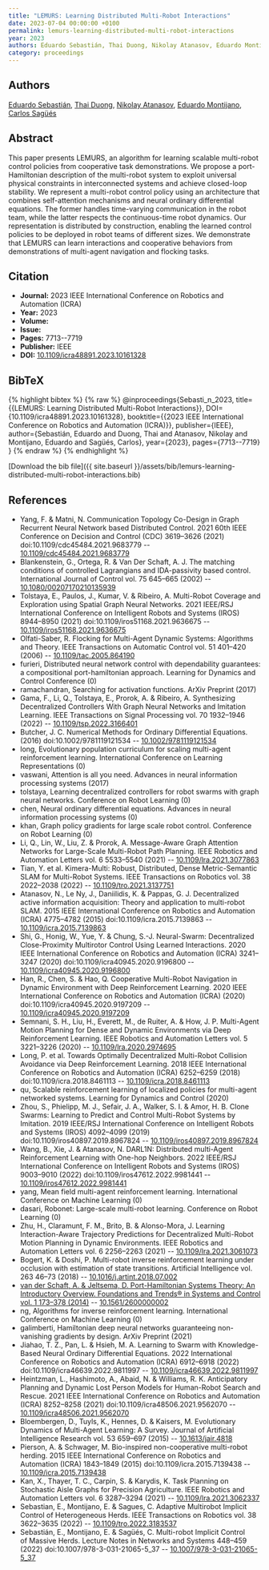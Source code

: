 ```yaml
---
title: "LEMURS: Learning Distributed Multi-Robot Interactions"
date: 2023-07-04 00:00:00 +0100
permalink: lemurs-learning-distributed-multi-robot-interactions
year: 2023
authors: Eduardo Sebastián, Thai Duong, Nikolay Atanasov, Eduardo Montijano, Carlos Sagüés
category: proceedings
---
```

 
## Authors
[Eduardo Sebastián](authors/eduardo-sebastian), [Thai Duong](authors/thai-duong), [Nikolay Atanasov](authors/nikolay-atanasov), [Eduardo Montijano](authors/eduardo-montijano), [Carlos Sagüés](authors/carlos-sagues)
 
## Abstract
This paper presents LEMURS, an algorithm for learning scalable multi-robot control policies from cooperative task demonstrations. We propose a port-Hamiltonian description of the multi-robot system to exploit universal physical constraints in interconnected systems and achieve closed-loop stability. We represent a multi-robot control policy using an architecture that combines self-attention mechanisms and neural ordinary differential equations. The former handles time-varying communication in the robot team, while the latter respects the continuous-time robot dynamics. Our representation is distributed by construction, enabling the learned control policies to be deployed in robot teams of different sizes. We demonstrate that LEMURS can learn interactions and cooperative behaviors from demonstrations of multi-agent navigation and flocking tasks.
 
## Citation
- **Journal:** 2023 IEEE International Conference on Robotics and Automation (ICRA)
- **Year:** 2023
- **Volume:** 
- **Issue:** 
- **Pages:** 7713--7719
- **Publisher:** IEEE
- **DOI:** [10.1109/icra48891.2023.10161328](https://doi.org/10.1109/icra48891.2023.10161328)
 
## BibTeX
{% highlight bibtex %}
{% raw %}
@inproceedings{Sebasti_n_2023,
  title={{LEMURS: Learning Distributed Multi-Robot Interactions}},
  DOI={10.1109/icra48891.2023.10161328},
  booktitle={{2023 IEEE International Conference on Robotics and Automation (ICRA)}},
  publisher={IEEE},
  author={Sebastián, Eduardo and Duong, Thai and Atanasov, Nikolay and Montijano, Eduardo and Sagüés, Carlos},
  year={2023},
  pages={7713--7719}
}
{% endraw %}
{% endhighlight %}
 
[Download the bib file]({{ site.baseurl }}/assets/bib/lemurs-learning-distributed-multi-robot-interactions.bib)
 
## References
- Yang, F. & Matni, N. Communication Topology Co-Design in Graph Recurrent Neural Network based Distributed Control. 2021 60th IEEE Conference on Decision and Control (CDC) 3619–3626 (2021) doi:10.1109/cdc45484.2021.9683779 -- [10.1109/cdc45484.2021.9683779](https://doi.org/10.1109/cdc45484.2021.9683779)
- Blankenstein, G., Ortega, R. & Van Der Schaft, A. J. The matching conditions of controlled Lagrangians and IDA-passivity based control. International Journal of Control vol. 75 645–665 (2002) -- [10.1080/00207170210135939](https://doi.org/10.1080/00207170210135939)
- Tolstaya, E., Paulos, J., Kumar, V. & Ribeiro, A. Multi-Robot Coverage and Exploration using Spatial Graph Neural Networks. 2021 IEEE/RSJ International Conference on Intelligent Robots and Systems (IROS) 8944–8950 (2021) doi:10.1109/iros51168.2021.9636675 -- [10.1109/iros51168.2021.9636675](https://doi.org/10.1109/iros51168.2021.9636675)
- Olfati-Saber, R. Flocking for Multi-Agent Dynamic Systems: Algorithms and Theory. IEEE Transactions on Automatic Control vol. 51 401–420 (2006) -- [10.1109/tac.2005.864190](https://doi.org/10.1109/tac.2005.864190)
- furieri, Distributed neural network control with dependability guarantees: a compositional port-hamiltonian approach. Learning for Dynamics and Control Conference (0)
- ramachandran, Searching for activation functions. ArXiv Preprint (2017)
- Gama, F., Li, Q., Tolstaya, E., Prorok, A. & Ribeiro, A. Synthesizing Decentralized Controllers With Graph Neural Networks and Imitation Learning. IEEE Transactions on Signal Processing vol. 70 1932–1946 (2022) -- [10.1109/tsp.2022.3166401](https://doi.org/10.1109/tsp.2022.3166401)
- Butcher, J. C. Numerical Methods for Ordinary Differential Equations. (2016) doi:10.1002/9781119121534 -- [10.1002/9781119121534](https://doi.org/10.1002/9781119121534)
- long, Evolutionary population curriculum for scaling multi-agent reinforcement learning. International Conference on Learning Representations (0)
- vaswani, Attention is all you need. Advances in neural information processing systems (2017)
- tolstaya, Learning decentralized controllers for robot swarms with graph neural networks. Conference on Robot Learning (0)
- chen, Neural ordinary differential equations. Advances in neural information processing systems (0)
- khan, Graph policy gradients for large scale robot control. Conference on Robot Learning (0)
- Li, Q., Lin, W., Liu, Z. & Prorok, A. Message-Aware Graph Attention Networks for Large-Scale Multi-Robot Path Planning. IEEE Robotics and Automation Letters vol. 6 5533–5540 (2021) -- [10.1109/lra.2021.3077863](https://doi.org/10.1109/lra.2021.3077863)
- Tian, Y. et al. Kimera-Multi: Robust, Distributed, Dense Metric-Semantic SLAM for Multi-Robot Systems. IEEE Transactions on Robotics vol. 38 2022–2038 (2022) -- [10.1109/tro.2021.3137751](https://doi.org/10.1109/tro.2021.3137751)
- Atanasov, N., Le Ny, J., Daniilidis, K. & Pappas, G. J. Decentralized active information acquisition: Theory and application to multi-robot SLAM. 2015 IEEE International Conference on Robotics and Automation (ICRA) 4775–4782 (2015) doi:10.1109/icra.2015.7139863 -- [10.1109/icra.2015.7139863](https://doi.org/10.1109/icra.2015.7139863)
- Shi, G., Honig, W., Yue, Y. & Chung, S.-J. Neural-Swarm: Decentralized Close-Proximity Multirotor Control Using Learned Interactions. 2020 IEEE International Conference on Robotics and Automation (ICRA) 3241–3247 (2020) doi:10.1109/icra40945.2020.9196800 -- [10.1109/icra40945.2020.9196800](https://doi.org/10.1109/icra40945.2020.9196800)
- Han, R., Chen, S. & Hao, Q. Cooperative Multi-Robot Navigation in Dynamic Environment with Deep Reinforcement Learning. 2020 IEEE International Conference on Robotics and Automation (ICRA) (2020) doi:10.1109/icra40945.2020.9197209 -- [10.1109/icra40945.2020.9197209](https://doi.org/10.1109/icra40945.2020.9197209)
- Semnani, S. H., Liu, H., Everett, M., de Ruiter, A. & How, J. P. Multi-Agent Motion Planning for Dense and Dynamic Environments via Deep Reinforcement Learning. IEEE Robotics and Automation Letters vol. 5 3221–3226 (2020) -- [10.1109/lra.2020.2974695](https://doi.org/10.1109/lra.2020.2974695)
- Long, P. et al. Towards Optimally Decentralized Multi-Robot Collision Avoidance via Deep Reinforcement Learning. 2018 IEEE International Conference on Robotics and Automation (ICRA) 6252–6259 (2018) doi:10.1109/icra.2018.8461113 -- [10.1109/icra.2018.8461113](https://doi.org/10.1109/icra.2018.8461113)
- qu, Scalable reinforcement learning of localized policies for multi-agent networked systems. Learning for Dynamics and Control (2020)
- Zhou, S., Phielipp, M. J., Sefair, J. A., Walker, S. I. & Amor, H. B. Clone Swarms: Learning to Predict and Control Multi-Robot Systems by Imitation. 2019 IEEE/RSJ International Conference on Intelligent Robots and Systems (IROS) 4092–4099 (2019) doi:10.1109/iros40897.2019.8967824 -- [10.1109/iros40897.2019.8967824](https://doi.org/10.1109/iros40897.2019.8967824)
- Wang, B., Xie, J. & Atanasov, N. DARL1N: Distributed multi-Agent Reinforcement Learning with One-hop Neighbors. 2022 IEEE/RSJ International Conference on Intelligent Robots and Systems (IROS) 9003–9010 (2022) doi:10.1109/iros47612.2022.9981441 -- [10.1109/iros47612.2022.9981441](https://doi.org/10.1109/iros47612.2022.9981441)
- yang, Mean field multi-agent reinforcement learning. International Conference on Machine Learning (0)
- dasari, Robonet: Large-scale multi-robot learning. Conference on Robot Learning (0)
- Zhu, H., Claramunt, F. M., Brito, B. & Alonso-Mora, J. Learning Interaction-Aware Trajectory Predictions for Decentralized Multi-Robot Motion Planning in Dynamic Environments. IEEE Robotics and Automation Letters vol. 6 2256–2263 (2021) -- [10.1109/lra.2021.3061073](https://doi.org/10.1109/lra.2021.3061073)
- Bogert, K. & Doshi, P. Multi-robot inverse reinforcement learning under occlusion with estimation of state transitions. Artificial Intelligence vol. 263 46–73 (2018) -- [10.1016/j.artint.2018.07.002](https://doi.org/10.1016/j.artint.2018.07.002)
- [van der Schaft, A. & Jeltsema, D. Port-Hamiltonian Systems Theory: An Introductory Overview. Foundations and Trends® in Systems and Control vol. 1 173–378 (2014)](port-hamiltonian-systems-theory-an-introductory-overview) -- [10.1561/2600000002](https://doi.org/10.1561/2600000002)
- ng, Algorithms for inverse reinforcement learning. International Conference on Machine Learning (0)
- galimberti, Hamiltonian deep neural networks guaranteeing non-vanishing gradients by design. ArXiv Preprint (2021)
- Jiahao, T. Z., Pan, L. & Hsieh, M. A. Learning to Swarm with Knowledge-Based Neural Ordinary Differential Equations. 2022 International Conference on Robotics and Automation (ICRA) 6912–6918 (2022) doi:10.1109/icra46639.2022.9811997 -- [10.1109/icra46639.2022.9811997](https://doi.org/10.1109/icra46639.2022.9811997)
- Heintzman, L., Hashimoto, A., Abaid, N. & Williams, R. K. Anticipatory Planning and Dynamic Lost Person Models for Human-Robot Search and Rescue. 2021 IEEE International Conference on Robotics and Automation (ICRA) 8252–8258 (2021) doi:10.1109/icra48506.2021.9562070 -- [10.1109/icra48506.2021.9562070](https://doi.org/10.1109/icra48506.2021.9562070)
- Bloembergen, D., Tuyls, K., Hennes, D. & Kaisers, M. Evolutionary Dynamics of Multi-Agent Learning: A Survey. Journal of Artificial Intelligence Research vol. 53 659–697 (2015) -- [10.1613/jair.4818](https://doi.org/10.1613/jair.4818)
- Pierson, A. & Schwager, M. Bio-inspired non-cooperative multi-robot herding. 2015 IEEE International Conference on Robotics and Automation (ICRA) 1843–1849 (2015) doi:10.1109/icra.2015.7139438 -- [10.1109/icra.2015.7139438](https://doi.org/10.1109/icra.2015.7139438)
- Kan, X., Thayer, T. C., Carpin, S. & Karydis, K. Task Planning on Stochastic Aisle Graphs for Precision Agriculture. IEEE Robotics and Automation Letters vol. 6 3287–3294 (2021) -- [10.1109/lra.2021.3062337](https://doi.org/10.1109/lra.2021.3062337)
- Sebastian, E., Montijano, E. & Sagues, C. Adaptive Multirobot Implicit Control of Heterogeneous Herds. IEEE Transactions on Robotics vol. 38 3622–3635 (2022) -- [10.1109/tro.2022.3183537](https://doi.org/10.1109/tro.2022.3183537)
- Sebastián, E., Montijano, E. & Sagüés, C. Multi-robot Implicit Control of Massive Herds. Lecture Notes in Networks and Systems 448–459 (2022) doi:10.1007/978-3-031-21065-5_37 -- [10.1007/978-3-031-21065-5_37](https://doi.org/10.1007/978-3-031-21065-5_37)

